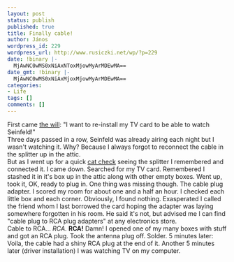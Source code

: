 ```yaml
---
layout: post
status: publish
published: true
title: Finally cable!
author: János
wordpress_id: 229
wordpress_url: http://www.rusiczki.net/wp/?p=229
date: !binary |-
  MjAwNC0wMS0xNiAxNToxMjowMyArMDEwMA==
date_gmt: !binary |-
  MjAwNC0wMS0xNiAxMjoxMjowMyArMDEwMA==
categories:
- Life
tags: []
comments: []
---
```

<p>First came <a href="http://www.rusiczki.net/blog/archives/2004/01/05/seinfeld">the will</a>: "I want to re-install my TV card to be able to watch Seinfeld!"<br />
Three days passed in a row, Seinfeld was already airing each night but I wasn't watching it. Why? Because I always forgot to reconnect the cable in the splitter up in the attic.<br />
But as I went up for a quick <a href="http://www.rusiczki.net/blog/archives/2004/01/14/freakin_cats">cat check</a> seeing the splitter I remembered and connected it. I came down. Searched for my TV card. Remembered I stashed it in it's box up in the attic along with other empty boxes. Went up, took it, OK, ready to plug in. One thing was missing though. The cable plug adapter. I scored my room for about one and a half an hour. I checked each little box and each corner. Obviously, I found nothing. Exasperated I called the friend whom I last borrowed the card hoping the adapter was laying somewhere forgotten in his room. He said it's not, but advised me I can find "cable plug to RCA plug adapters" at any electronics store.<br />
Cable to RCA... <i>RCA.</i> <b>RCA!</b> Damn! I opened one of my many boxes with stuff and got an RCA plug. Took the antenna plug off. Solder. 5 minutes later: Voila, the cable had a shiny RCA plug at the end of it. Another 5 minutes later (driver installation) I was watching TV on my computer.</p>
